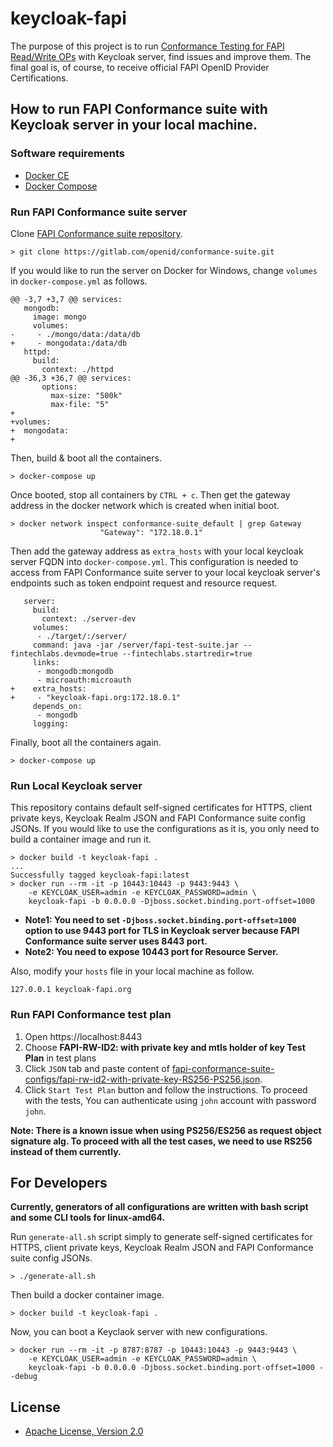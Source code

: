 # keycloak-fapi

The purpose of this project is to run [Conformance Testing for FAPI Read/Write OPs](https://openid.net/certification/fapi_op_testing/) with Keycloak server, find issues and improve them.
The final goal is, of course, to receive official FAPI OpenID Provider Certifications.

## How to run FAPI Conformance suite with Keycloak server in your local machine.

### Software requirements

* [Docker CE](https://docs.docker.com/install/)
* [Docker Compose](https://docs.docker.com/compose/)

### Run FAPI Conformance suite server

Clone [FAPI Conformance suite repository](https://gitlab.com/openid/conformance-suite).

```
> git clone https://gitlab.com/openid/conformance-suite.git
```

If you would like to run the server on Docker for Windows, change `volumes` in `docker-compose.yml` as follows. 

```
@@ -3,7 +3,7 @@ services:
   mongodb:
     image: mongo
     volumes:
-     - ./mongo/data:/data/db
+     - mongodata:/data/db
   httpd:
     build:
       context: ./httpd
@@ -36,3 +36,7 @@ services:
       options:
         max-size: "500k"
         max-file: "5"
+
+volumes:
+  mongodata:
+
```

Then, build & boot all the containers.

```
> docker-compose up
```

Once booted, stop all containers by `CTRL + c`. 
Then get the gateway address in the docker network which is created when initial boot.

```
> docker network inspect conformance-suite_default | grep Gateway
                    "Gateway": "172.18.0.1"
```

Then add the gateway address as `extra_hosts` with your local keycloak server FQDN into `docker-compose.yml`. This configuration is needed to access from FAPI Conformance suite server to your local keycloak server's endpoints such as token endpoint request and resource request.

```
   server:
     build:
       context: ./server-dev
     volumes:
      - ./target/:/server/
     command: java -jar /server/fapi-test-suite.jar --fintechlabs.devmode=true --fintechlabs.startredir=true
     links:
      - mongodb:mongodb
      - microauth:microauth
+    extra_hosts:
+     - "keycloak-fapi.org:172.18.0.1"
     depends_on:
      - mongodb
     logging:
```

Finally, boot all the containers again.

```
> docker-compose up
```

### Run Local Keycloak server

This repository contains default self-signed certificates for HTTPS, client private keys, Keycloak Realm JSON and FAPI Conformance suite config JSONs. If you would like to use the configurations as it is, you only need to build a container image and run it.

```
> docker build -t keycloak-fapi .
...
Successfully tagged keycloak-fapi:latest
> docker run --rm -it -p 10443:10443 -p 9443:9443 \
    -e KEYCLOAK_USER=admin -e KEYCLOAK_PASSWORD=admin \
    keycloak-fapi -b 0.0.0.0 -Djboss.socket.binding.port-offset=1000
```

* **Note1: You need to set `-Djboss.socket.binding.port-offset=1000` option to use 9443 port for TLS in Keycloak server because FAPI Conformance suite server uses 8443 port.**
* **Note2: You need to expose 10443 port for Resource Server.**

Also, modify your `hosts` file in your local machine as follow.

```
127.0.0.1 keycloak-fapi.org
```

### Run FAPI Conformance test plan

1. Open https://localhost:8443
2. Choose **FAPI-RW-ID2: with private key and mtls holder of key Test Plan** in test plans
3. Click `JSON` tab and paste content of [fapi-conformance-suite-configs/fapi-rw-id2-with-private-key-RS256-PS256.json](./fapi-conformance-suite-configs/fapi-rw-id2-with-private-key-RS256-PS256.json).
4. Click `Start Test Plan` button and follow the instructions. To proceed with the tests, You can authenticate using `john` account with password `john`.

**Note: There is a known issue when using PS256/ES256 as request object signature alg. To proceed with all the test cases, we need to use RS256 instead of them currently.**


## For Developers

**Currently, generators of all configurations are written with bash script and some CLI tools for linux-amd64.**

Run `generate-all.sh` script simply to generate self-signed certificates for HTTPS, client private keys, Keycloak Realm JSON and FAPI Conformance suite config JSONs.

```
> ./generate-all.sh
```

Then build a docker container image.

```
> docker build -t keycloak-fapi .
```

Now, you can boot a Keyclaok server with new configurations.

```
> docker run --rm -it -p 8787:8787 -p 10443:10443 -p 9443:9443 \
    -e KEYCLOAK_USER=admin -e KEYCLOAK_PASSWORD=admin \
    keycloak-fapi -b 0.0.0.0 -Djboss.socket.binding.port-offset=1000 --debug
```

## License

* [Apache License, Version 2.0](./LICENSE)


